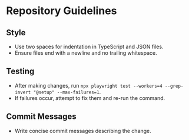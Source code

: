 # Repository Guidelines

## Style
- Use two spaces for indentation in TypeScript and JSON files.
- Ensure files end with a newline and no trailing whitespace.

## Testing
- After making changes, run `npx playwright test --workers=4 --grep-invert "@setup" --max-failures=1`.
- If failures occur, attempt to fix them and re-run the command.

## Commit Messages
- Write concise commit messages describing the change.
